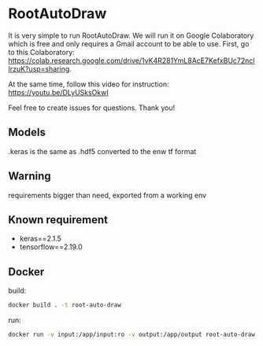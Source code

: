 # RootAutoDraw
It is very simple to run RootAutoDraw. We will run it on Google Colaboratory which is free and only requires a Gmail account to be able to use.
First, go to this Colaboratory: https://colab.research.google.com/drive/1vK4R281YmL8AcE7KefxBUc72nclIrzuK?usp=sharing.

At the same time, follow this video for instruction: https://youtu.be/DLyUSksOkwI

Feel free to create issues for questions.
Thank you!

## Models
.keras is the same as .hdf5 converted to the enw tf format


## Warning
requirements bigger than need, exported from a working env

## Known requirement
- keras==2.1.5
- tensorflow==2.19.0

## Docker

build:
```bash
docker build . -t root-auto-draw
```

run:
```bash
docker run -v input:/app/input:ro -v output:/app/output root-auto-draw
```